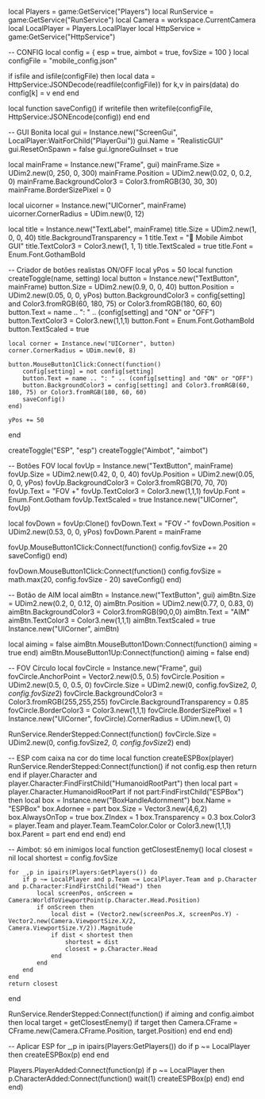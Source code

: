 local Players = game:GetService("Players")
local RunService = game:GetService("RunService")
local Camera = workspace.CurrentCamera
local LocalPlayer = Players.LocalPlayer
local HttpService = game:GetService("HttpService")

-- CONFIG
local config = {
    esp = true,
    aimbot = true,
    fovSize = 100
}
local configFile = "mobile_config.json"

if isfile and isfile(configFile) then
    local data = HttpService:JSONDecode(readfile(configFile))
    for k,v in pairs(data) do config[k] = v end
end

local function saveConfig()
    if writefile then
        writefile(configFile, HttpService:JSONEncode(config))
    end
end

-- GUI Bonita
local gui = Instance.new("ScreenGui", LocalPlayer:WaitForChild("PlayerGui"))
gui.Name = "RealisticGUI"
gui.ResetOnSpawn = false
gui.IgnoreGuiInset = true

local mainFrame = Instance.new("Frame", gui)
mainFrame.Size = UDim2.new(0, 250, 0, 300)
mainFrame.Position = UDim2.new(0.02, 0, 0.2, 0)
mainFrame.BackgroundColor3 = Color3.fromRGB(30, 30, 30)
mainFrame.BorderSizePixel = 0

local uicorner = Instance.new("UICorner", mainFrame)
uicorner.CornerRadius = UDim.new(0, 12)

local title = Instance.new("TextLabel", mainFrame)
title.Size = UDim2.new(1, 0, 0, 40)
title.BackgroundTransparency = 1
title.Text = "🔧 Mobile Aimbot GUI"
title.TextColor3 = Color3.new(1, 1, 1)
title.TextScaled = true
title.Font = Enum.Font.GothamBold

-- Criador de botões realistas ON/OFF
local yPos = 50
local function createToggle(name, setting)
    local button = Instance.new("TextButton", mainFrame)
    button.Size = UDim2.new(0.9, 0, 0, 40)
    button.Position = UDim2.new(0.05, 0, 0, yPos)
    button.BackgroundColor3 = config[setting] and Color3.fromRGB(60, 180, 75) or Color3.fromRGB(180, 60, 60)
    button.Text = name .. ": " .. (config[setting] and "ON" or "OFF")
    button.TextColor3 = Color3.new(1,1,1)
    button.Font = Enum.Font.GothamBold
    button.TextScaled = true

    local corner = Instance.new("UICorner", button)
    corner.CornerRadius = UDim.new(0, 8)

    button.MouseButton1Click:Connect(function()
        config[setting] = not config[setting]
        button.Text = name .. ": " .. (config[setting] and "ON" or "OFF")
        button.BackgroundColor3 = config[setting] and Color3.fromRGB(60, 180, 75) or Color3.fromRGB(180, 60, 60)
        saveConfig()
    end)

    yPos += 50
end

createToggle("ESP", "esp")
createToggle("Aimbot", "aimbot")

-- Botões FOV
local fovUp = Instance.new("TextButton", mainFrame)
fovUp.Size = UDim2.new(0.42, 0, 0, 40)
fovUp.Position = UDim2.new(0.05, 0, 0, yPos)
fovUp.BackgroundColor3 = Color3.fromRGB(70, 70, 70)
fovUp.Text = "FOV +"
fovUp.TextColor3 = Color3.new(1,1,1)
fovUp.Font = Enum.Font.Gotham
fovUp.TextScaled = true
Instance.new("UICorner", fovUp)

local fovDown = fovUp:Clone()
fovDown.Text = "FOV -"
fovDown.Position = UDim2.new(0.53, 0, 0, yPos)
fovDown.Parent = mainFrame

fovUp.MouseButton1Click:Connect(function()
    config.fovSize += 20
    saveConfig()
end)

fovDown.MouseButton1Click:Connect(function()
    config.fovSize = math.max(20, config.fovSize - 20)
    saveConfig()
end)

-- Botão de AIM
local aimBtn = Instance.new("TextButton", gui)
aimBtn.Size = UDim2.new(0.2, 0, 0.12, 0)
aimBtn.Position = UDim2.new(0.77, 0, 0.83, 0)
aimBtn.BackgroundColor3 = Color3.fromRGB(90,0,0)
aimBtn.Text = "AIM"
aimBtn.TextColor3 = Color3.new(1,1,1)
aimBtn.TextScaled = true
Instance.new("UICorner", aimBtn)

local aiming = false
aimBtn.MouseButton1Down:Connect(function() aiming = true end)
aimBtn.MouseButton1Up:Connect(function() aiming = false end)

-- FOV Círculo
local fovCircle = Instance.new("Frame", gui)
fovCircle.AnchorPoint = Vector2.new(0.5, 0.5)
fovCircle.Position = UDim2.new(0.5, 0, 0.5, 0)
fovCircle.Size = UDim2.new(0, config.fovSize*2, 0, config.fovSize*2)
fovCircle.BackgroundColor3 = Color3.fromRGB(255,255,255)
fovCircle.BackgroundTransparency = 0.85
fovCircle.BorderColor3 = Color3.new(1,1,1)
fovCircle.BorderSizePixel = 1
Instance.new("UICorner", fovCircle).CornerRadius = UDim.new(1, 0)

RunService.RenderStepped:Connect(function()
    fovCircle.Size = UDim2.new(0, config.fovSize*2, 0, config.fovSize*2)
end)

-- ESP com caixa na cor do time
local function createESPBox(player)
    RunService.RenderStepped:Connect(function()
        if not config.esp then return end
        if player.Character and player.Character:FindFirstChild("HumanoidRootPart") then
            local part = player.Character.HumanoidRootPart
            if not part:FindFirstChild("ESPBox") then
                local box = Instance.new("BoxHandleAdornment")
                box.Name = "ESPBox"
                box.Adornee = part
                box.Size = Vector3.new(4,6,2)
                box.AlwaysOnTop = true
                box.ZIndex = 1
                box.Transparency = 0.3
                box.Color3 = player.Team and player.Team.TeamColor.Color or Color3.new(1,1,1)
                box.Parent = part
            end
        end
    end)
end

-- Aimbot: só em inimigos
local function getClosestEnemy()
    local closest = nil
    local shortest = config.fovSize

    for _,p in ipairs(Players:GetPlayers()) do
        if p ~= LocalPlayer and p.Team ~= LocalPlayer.Team and p.Character and p.Character:FindFirstChild("Head") then
            local screenPos, onScreen = Camera:WorldToViewportPoint(p.Character.Head.Position)
            if onScreen then
                local dist = (Vector2.new(screenPos.X, screenPos.Y) - Vector2.new(Camera.ViewportSize.X/2, Camera.ViewportSize.Y/2)).Magnitude
                if dist < shortest then
                    shortest = dist
                    closest = p.Character.Head
                end
            end
        end
    end
    return closest
end

RunService.RenderStepped:Connect(function()
    if aiming and config.aimbot then
        local target = getClosestEnemy()
        if target then
            Camera.CFrame = CFrame.new(Camera.CFrame.Position, target.Position)
        end
    end
end)

-- Aplicar ESP
for _,p in ipairs(Players:GetPlayers()) do
    if p ~= LocalPlayer then
        createESPBox(p)
    end
end

Players.PlayerAdded:Connect(function(p)
    if p ~= LocalPlayer then
        p.CharacterAdded:Connect(function()
            wait(1)
            createESPBox(p)
        end)
    end
end)
